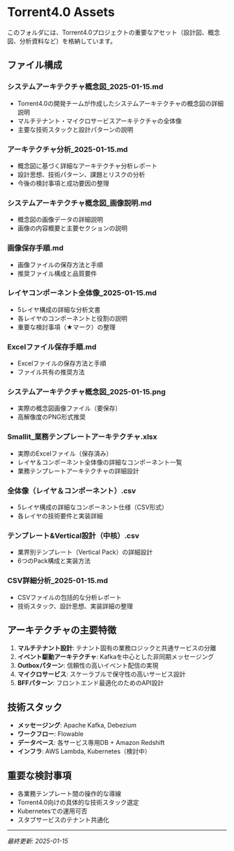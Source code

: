 # Torrent4.0 Assets

このフォルダには、Torrent4.0プロジェクトの重要なアセット（設計図、概念図、分析資料など）を格納しています。

## ファイル構成

### システムアーキテクチャ概念図_2025-01-15.md
- Torrent4.0の開発チームが作成したシステムアーキテクチャの概念図の詳細説明
- マルチテナント・マイクロサービスアーキテクチャの全体像
- 主要な技術スタックと設計パターンの説明

### アーキテクチャ分析_2025-01-15.md
- 概念図に基づく詳細なアーキテクチャ分析レポート
- 設計思想、技術パターン、課題とリスクの分析
- 今後の検討事項と成功要因の整理

### システムアーキテクチャ概念図_画像説明.md
- 概念図の画像データの詳細説明
- 画像の内容概要と主要セクションの説明

### 画像保存手順.md
- 画像ファイルの保存方法と手順
- 推奨ファイル構成と品質要件

### レイヤコンポーネント全体像_2025-01-15.md
- 5レイヤ構成の詳細な分析文書
- 各レイヤのコンポーネントと役割の説明
- 重要な検討事項（★マーク）の整理

### Excelファイル保存手順.md
- Excelファイルの保存方法と手順
- ファイル共有の推奨方法

### システムアーキテクチャ概念図_2025-01-15.png
- 実際の概念図画像ファイル（要保存）
- 高解像度のPNG形式推奨

### Smallit_業務テンプレートアーキテクチャ.xlsx
- 実際のExcelファイル（保存済み）
- レイヤ＆コンポーネント全体像の詳細なコンポーネント一覧
- 業務テンプレートアーキテクチャの詳細設計

### 全体像（レイヤ＆コンポーネント）.csv
- 5レイヤ構成の詳細なコンポーネント仕様（CSV形式）
- 各レイヤの技術要件と実装詳細

### テンプレート&Vertical設計（中核）.csv
- 業界別テンプレート（Vertical Pack）の詳細設計
- 6つのPack構成と実装方法

### CSV詳細分析_2025-01-15.md
- CSVファイルの包括的な分析レポート
- 技術スタック、設計思想、実装詳細の整理

## アーキテクチャの主要特徴

1. **マルチテナント設計**: テナント固有の業務ロジックと共通サービスの分離
2. **イベント駆動アーキテクチャ**: Kafkaを中心とした非同期メッセージング
3. **Outboxパターン**: 信頼性の高いイベント配信の実現
4. **マイクロサービス**: スケーラブルで保守性の高いサービス設計
5. **BFFパターン**: フロントエンド最適化のためのAPI設計

## 技術スタック

- **メッセージング**: Apache Kafka, Debezium
- **ワークフロー**: Flowable
- **データベース**: 各サービス専用DB + Amazon Redshift
- **インフラ**: AWS Lambda, Kubernetes（検討中）

## 重要な検討事項

- 各業務テンプレート間の操作的な導線
- Torrent4.0向けの具体的な技術スタック選定
- Kubernetesでの運用可否
- スタブサービスのテナント共通化

---
*最終更新: 2025-01-15*
